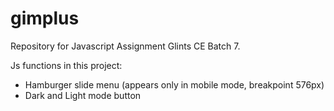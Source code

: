 # gimplus
Repository for Javascript Assignment Glints CE Batch 7.

Js functions in this project:
- Hamburger slide menu (appears only in mobile mode, breakpoint 576px)
- Dark and Light mode button
